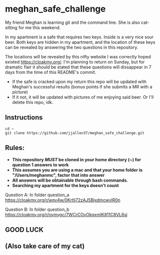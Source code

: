 # meghan_safe_challenge
My friend Meghan is learning git and the command line. She is also cat-sitting for me this weekend. 

In my apartment is a safe that requires two keys. Inside is a very nice sour beer. Both keys are hidden in my apartment, and the location of these keys can be revealed by answering the two questions in this repository. 

The locations will be revealed by this nifty website I was correctly hoped existed https://cloakmy.org/. I'm planning to return on Sunday, but for dramatic flair it should be stated that these questions will dissappear in 7 days from the time of this README's commit. 

- If the safe is cracked upon my return this repo will be updated with Meghan's successful results (bonus points if she submits a MR with a picture)
- If it not, it will be updated with pictures of me enjoying said beer. Or I'll delete this repo, idk.


## Instructions
```
cd ~
git clone https://github.com/jjallen37/meghan_safe_challenge.git
```

## Rules:
- **This repository *MUST* be cloned in your home directory (~) for question 1 answers to work**
- **This assumes you are using a mac and that your home folder is "/Users/meghanmc", factor that into answer**
- **All answers will be obtainable through bash commands.**
- **Searching my apartment for the keys doesn't count**

Question A: In folder question_a  
https://cloakmy.org/r/wqv4w/0Krtlj72zAJ5BjxdmcwvlR0n

Question B: In folder question_b  
https://cloakmy.org/r/nymygc/7WCrCOvOkqxmIK811C8VL6sj


## **GOOD LUCK**
## **(Also take care of my cat)**
